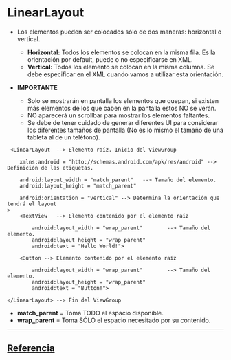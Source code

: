 **LinearLayout**
==========================


- Los elementos pueden ser colocados sólo de dos maneras: horizontal o vertical. 

	- **Horizontal:** Todos los elementos se colocan en la misma fila. Es  la orientación por default, puede o no especificarse en XML.
	- **Vertical:** Todos los elemento se colocan en la misma columna. Se debe especificar en el XML cuando vamos a utilizar esta orientación.

- **IMPORTANTE**
	-  Solo se mostrarán en pantalla los elementos que quepan, si existen más elementos de los que caben en la pantalla estos NO se verán.
	- NO aparecerá un scrollbar para mostrar los elementos faltantes.
	- Se debe de tener cuidado de generar diferentes UI para considerar los diferentes tamaños de pantalla (No es lo mismo el tamaño de una tableta al de un teléfono).

```
 <LinearLayout	--> Elemento raíz. Inicio del ViewGroup

	xmlns:android = "htto://schemas.android.com/apk/res/android" --> Definición de las etiquetas.

	android:layout_width = "match_parent"	--> Tamaño del elemento.
	android:layout_height = "match_parent"
	
	android:orientation = "vertical" --> Determina la orientación que tendrá el layout
>
	<TextView	--> Elemento contenido por el elemento raíz
	
		android:layout_width = "wrap_parent"		--> Tamaño del elemento.
		android:layout_height = "wrap_parent"
		android:text = "Hello World!">

	<Button	--> Elemento contenido por el elemento raíz
	
		android:layout_width = "wrap_parent"		--> Tamaño del elemento.
		android:layout_height = "wrap_parent"
		android:text = "Button!">
		
</LinearLayout> --> Fin del ViewGroup
```

- **match_parent** = Toma TODO el espacio disponible.
- **wrap_parent** = Toma SÓLO el espacio necesitado por su contenido. 

------
[Referencia](https://www.youtube.com/watch?v=70-JVroY1Ng&index=36&list=PLonJJ3BVjZW6hYgvtkaWvwAVvOFB7fkLa)
--------------